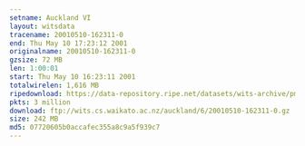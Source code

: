 ```yaml
---
setname: Auckland VI
layout: witsdata
tracename: 20010510-162311-0
end: Thu May 10 17:23:12 2001
originalname: 20010510-162311-0
gzsize: 72 MB
len: 1:00:01
start: Thu May 10 16:23:11 2001
totalwirelen: 1,616 MB
ripedownload: https://data-repository.ripe.net/datasets/wits-archive/pma/long/auck/6//20010510-162311-0.gz
pkts: 3 million
download: ftp://wits.cs.waikato.ac.nz/auckland/6/20010510-162311-0.gz
size: 242 MB
md5: 07720605b0accafec355a8c9a5f939c7
---
```

